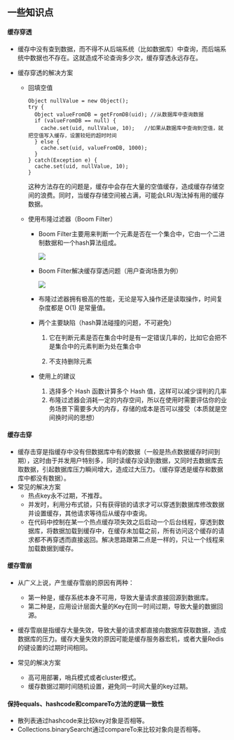 ## 一些知识点

#### 缓存穿透

- 缓存中没有查到数据，而不得不从后端系统（比如数据库）中查询，而后端系统中数据也不存在。这就造成不论查询多少次，缓存穿透永远存在。

- 缓存穿透的解决方案

  - 回填空值

    ```
    Object nullValue = new Object();
    try {
      Object valueFromDB = getFromDB(uid); //从数据库中查询数据
      if (valueFromDB == null) {
        cache.set(uid, nullValue, 10);   //如果从数据库中查询到空值，就把空值写入缓存，设置较短的超时时间
      } else {
        cache.set(uid, valueFromDB, 1000);
      }
    } catch(Exception e) {
      cache.set(uid, nullValue, 10);
    }
    ```

    这种方法存在的问题是，缓存中会存在大量的空值缓存，造成缓存存储空间的浪费。同时，当缓存存储空间被占满，可能会LRU淘汰掉有用的缓存数据。

  - 使用布隆过滤器（Boom Filter）

    - Boom Filter主要用来判断一个元素是否在一个集合中，它由一个二进制数据和一个hash算法组成。

      ![](https://tva1.sinaimg.cn/large/00831rSTly1gd8kusasrhj30vk0c0q41.jpg)

    - Boom Filter解决缓存穿透问题（用户查询场景为例）

      ![](https://tva1.sinaimg.cn/large/00831rSTly1gd8kyqa3imj30wk0icgni.jpg)

    - 布隆过滤器拥有极高的性能，无论是写入操作还是读取操作，时间复杂度都是 O(1) 是常量值。

    - 两个主要缺陷（hash算法碰撞的问题，不可避免）

      1. 它在判断元素是否在集合中时是有一定错误几率的，比如它会把不是集合中的元素判断为处在集合中

      2. 不支持删除元素

    - 使用上的建议

      1. 选择多个 Hash 函数计算多个 Hash 值，这样可以减少误判的几率
      2. 布隆过滤器会消耗一定的内存空间，所以在使用时需要评估你的业务场景下需要多大的内存，存储的成本是否可以接受（本质就是空间换时间的思想）

#### 缓存击穿

- 缓存击穿是指缓存中没有但数据库中有的数据（一般是热点数据缓存时间到期），这时由于并发用户特别多，同时读缓存没读到数据，又同时去数据库去取数据，引起数据库压力瞬间增大，造成过大压力。（缓存穿透是缓存和数据库中都没有数据）。
- 常见的解决方案
  - 热点key永不过期，不推荐。
  - 并发时，利用分布式锁，只有获得锁的请求才可以穿透到数据库修改数据并设置缓存，其他请求等待后从缓存中查询。
  - 在代码中控制在某一个热点缓存项失效之后启动一个后台线程，穿透到数据库，将数据加载到缓存中，在缓存未加载之前，所有访问这个缓存的请求都不再穿透而直接返回。解决思路跟第二点是一样的，只让一个线程来加载数据到缓存。

#### 缓存雪崩

- 从广义上说，产生缓存雪崩的原因有两种：
  - 第一种是，缓存系统本身不可用，导致大量请求直接回源到数据库。
  - 第二种是，应用设计层面大量的Key在同一时间过期，导致大量的数据回源。

- 缓存雪崩是指缓存大量失效，导致大量的请求都直接向数据库获取数据，造成数据库的压力。缓存大量失效的原因可能是缓存服务器宏机，或者大量Redis的键设置的过期时间相同。
- 常见的解决方案
  - 高可用部署，哨兵模式或者cluster模式。
  - 缓存数据过期时间随机设置，避免同一时间大量的key过期。

#### 保持equals、hashcode和compareTo方法的逻辑一致性

- 散列表通过hashcode来比较key对象是否相等。
- Collections.binarySearcht通过compareTo来比较对象向是否相等。
